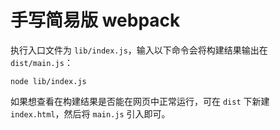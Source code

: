 # 手写简易版 webpack

执行入口文件为 `lib/index.js`，输入以下命令会将构建结果输出在 `dist/main.js`：

```shell
node lib/index.js
```

如果想查看在构建结果是否能在网页中正常运行，可在 `dist` 下新建 `index.html`，然后将 `main.js` 引入即可。
